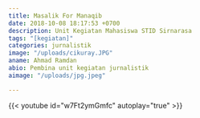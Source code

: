 ```yaml
---
title: Masalik For Manaqib
date: 2018-10-08 18:17:53 +0700
description: Unit Kegiatan Mahasiswa STID Sirnarasa
tags: "[kegiatan]"
categories: jurnalistik
image: "/uploads/cikuray.JPG"
aname: Ahmad Ramdan
abio: Pembina unit kegiatan jurnalistik
aimage: "/uploads/jpg.jpeg"

---
```


{{< youtube id="w7Ft2ymGmfc" autoplay="true" >}}